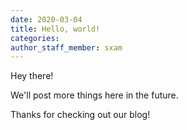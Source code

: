 ```yaml
---
date: 2020-03-04
title: Hello, world!
categories:
author_staff_member: sxam
---
```


Hey there!

We'll post more things here in the future.

Thanks for checking out our blog!
